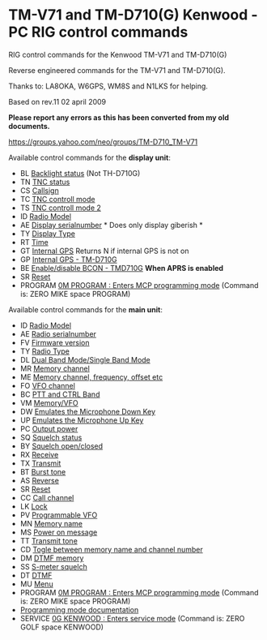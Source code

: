 # TM-V71 and TM-D710(G) Kenwood - PC RIG control commands
RIG control commands for the Kenwood TM-V71 and TM-D710(G)

Reverse engineered commands for the TM-V71 and TM-D710(G).

Thanks to: LA8OKA, W6GPS, WM8S and N1LKS for helping.

Based on rev.11 02 april 2009

__Please report any errors as this has been converted from my old documents.__

https://groups.yahoo.com/neo/groups/TM-D710_TM-V71

Available control commands for the **display unit**:

- BL	[Backlight status](/commands/BL.md) (Not TH-D710G)
- TN	[TNC status](/commands/TN.md)
- CS	[Callsign](/commands/CS.md)
- TC	[TNC controll mode](/commands/TC.md)
- TS	[TNC controll mode 2](/commands/TS.md)
- ID	[Radio Model](/commands/ID.md)
- AE	[Display serialnumber](/commands/AE.md) * Does only display giberish *
- TY	[Display Type](/commands/TY.md)
- RT	[Time](/commands/RT.md)
- GT	[Internal GPS](/commands/GT.md) Returns N if internal GPS is not on
- GP	[Internal GPS - TM-D710G](/commands/GP.md)
- BE	[Enable/disable BCON - TMD710G](/commands/BE.md) **When APRS is enabled**
- SR	[Reset](/commands/SR.md)
- PROGRAM		[0M PROGRAM : Enters MCP programming mode](/commands/0M_PROGRAM.md) (Command is: ZERO MIKE space PROGRAM)

Available control commands for the **main unit**:

- ID	[Radio Model](/commands/ID.md)
- AE	[Radio serialnumber](/commands/AE.md)
- FV	[Firmware version](/commands/FV.md)
- TY	[Radio Type](/commands/TY.md)
- DL	[Dual Band Mode/Single Band Mode](/commands/DL.md)
- MR	[Memory channel](/commands/MR.md)
- ME	[Memory channel, frequency, offset etc](/commands/ME.md)
- FO	[VFO channel](/commands/FO.md)
- BC	[PTT and CTRL Band](/commands/BC.md)
- VM	[Memory/VFO](/commands/VM.md)
- DW	[Emulates the Microphone Down Key](/commands/DW.md)
- UP	[Emulates the Microphone Up Key](/commands/UP.md)
- PC	[Output power](/commands/PC.md)
- SQ	[Squelch status](/commands/SQ.md)
- BY	[Squelch open/closed](/commands/BY.md)
- RX	[Receive](/commands/RX.md)
- TX	[Transmit](/commands/TX.md)
- BT	[Burst tone](/commands/BT.md)
- AS	[Reverse](/commands/AS.md)
- SR	[Reset](/commands/SR.md)
- CC	[Call channel](/commands/CC.md)
- LK	[Lock](/commands/LK.md)
- PV	[Programmable VFO](/commands/PV.md)
- MN	[Memory name](/commands/MN.md)
- MS	[Power on message](/commands/MS.md)
- TT	[Transmit tone](/commands/TT.md)
- CD	[Togle between memory name and channel number](/commands/CD.md)
- DM	[DTMF memory](/commands/DM.md)
- SS	[S-meter squelch](/commands/SS.md)
- DT	[DTMF](/commands/DT.md)
- MU	[Menu](/commands/MU.md)
- PROGRAM		[0M PROGRAM : Enters MCP programming mode](/commands/0M_PROGRAM.md) (Command is: ZERO MIKE space PROGRAM)
- [Programming mode documentation](/PROGRAMMING_MODE.md)
- SERVICE	[0G KENWOOD : Enters service mode](/commands/0G_KENWOOD.md) (Command is: ZERO GOLF space KENWOOD)


